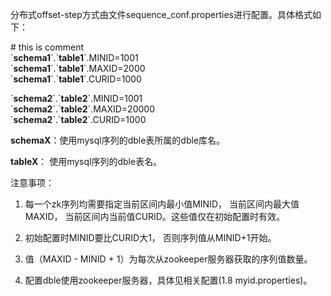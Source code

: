 分布式offset-step方式由文件sequence_conf.properties进行配置。具体格式如下：

\# this is comment  
\`**schema1**\`\.\`**table1**\`\.MINID=1001  
\`**schema1**\`\.\`**table1**\`\.MAXID=2000  
\`**schema1**\`\.\`**table1**\`\.CURID=1000

\`**schema2**\`\.\`**table2**\`\.MINID=1001  
\`**schema2**\`\.\`**table2**\`\.MAXID=20000  
\`**schema2**\`\.\`**table2**\`\.CURID=1000

**schemaX**：使用mysql序列的dble表所属的dble库名。

**tableX**： 使用mysql序列的dble表名。

注意事项：

1. 每一个zk序列均需要指定当前区间内最小值MINID， 当前区间内最大值MAXID， 当前区间内当前值CURID。这些值仅在初始配置时有效。

2. 初始配置时MINID要比CURID大1， 否则序列值从MINID+1开始。

3. 值（MAXID - MINID + 1）为每次从zookeeper服务器获取的序列值数量。

4. 配置dble使用zookeeper服务器，具体见相关配置(1.8 myid.properties)。
